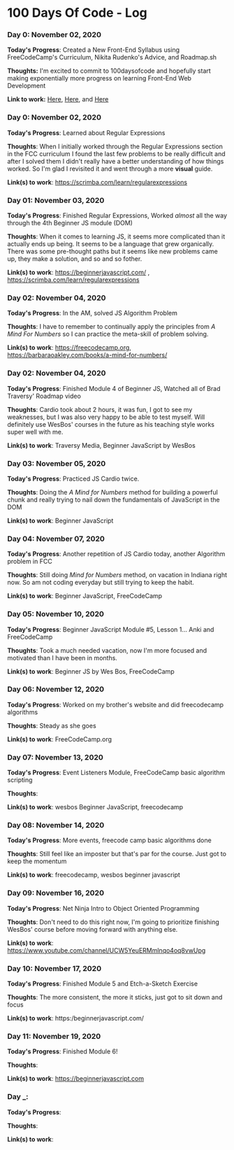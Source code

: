 # 100 Days Of Code - Log

### Day 0: November 02, 2020

**Today's Progress**: Created a New Front-End Syllabus using FreeCodeCamp's Curriculum, Nikita Rudenko's Advice, and Roadmap.sh 

**Thoughts:** I'm excited to commit to 100daysofcode and hopefully start making exponentially more progress on learning Front-End Web Development

**Link to work:** [Here](https://www.freecodecamp.org/news/a-practical-guide-to-learning-front-end-development-for-beginners-da6516505e41/), [Here](https://www.freecodecamp.org/learn), and [Here](https://roadmap.sh/)

### Day 0: November 02, 2020

**Today's Progress**: Learned about Regular Expressions

**Thoughts**: When I initially worked through the Regular Expressions section in the FCC curriculum I found the last few problems to be really difficult and after I solved them I didn't really have a better understanding of how things worked. So I'm glad I revisited it and went through a more **visual** guide. 

**Link(s) to work**: https://scrimba.com/learn/regularexpressions

### Day 01: November 03, 2020

**Today's Progress**: Finished Regular Expressions, Worked *almost* all the way through the 4th Beginner JS module (DOM)

**Thoughts**: When it comes to learning JS, it seems more complicated than it actually ends up being. It seems to be a language that grew organically. There was some pre-thought paths but it seems like new problems came up, they make a solution, and so and so fother. 

**Link(s) to work**: https://beginnerjavascript.com/ , https://scrimba.com/learn/regularexpressions

### Day 02: November 04, 2020

**Today's Progress**: In the AM, solved JS Algorithm Problem

**Thoughts**: I have to remember to continually apply the principles from *A Mind For Numbers* so I can practice the meta-skill of problem solving. 

**Link(s) to work**: https://freecodecamp.org, https://barbaraoakley.com/books/a-mind-for-numbers/

### Day 02: November 04, 2020

**Today's Progress**: Finished Module 4 of Beginner JS, Watched all of Brad Traversy' Roadmap video

**Thoughts**: Cardio took about 2 hours, it was fun, I got to see my weaknesses, but I was also very happy to be able to test myself. Will definitely use WesBos' courses in the future as his teaching style works super well with me.

**Link(s) to work**: Traversy Media, Beginner JavaScript by WesBos


### Day 03: November 05, 2020 

**Today's Progress**: Practiced JS Cardio twice.

**Thoughts**:  Doing the *A Mind for Numbers* method for building a powerful chunk and really trying to nail down the fundamentals of JavaScript in the DOM

**Link(s) to work**: Beginner JavaScript


### Day 04: November 07, 2020 

**Today's Progress**: Another repetition of JS Cardio today, another Algorithm problem in FCC

**Thoughts**: Still doing *Mind for Numbers* method, on vacation in Indiana right now. So am not coding everyday but still trying to keep the habit.

**Link(s) to work**: Beginner JavaScript, FreeCodeCamp

### Day 05: November 10, 2020 

**Today's Progress**: Beginner JavaScript Module #5, Lesson 1... Anki and FreeCodeCamp 

**Thoughts**: Took a much needed vacation, now I'm more focused and motivated than I have been in months.

**Link(s) to work**: Beginner JS by Wes Bos, FreeCodeCamp


### Day 06: November 12, 2020 

**Today's Progress**: Worked on my brother's website and did freecodecamp algorithms

**Thoughts**: Steady as she goes

**Link(s) to work**: FreeCodeCamp.org


### Day 07: November 13, 2020 

**Today's Progress**: Event Listeners Module, FreeCodeCamp basic algorithm scripting 

**Thoughts**: 

**Link(s) to work**: wesbos Beginner JavaScript, freecodecamp 


### Day 08: November 14, 2020 

**Today's Progress**: More events, freecode camp basic algorithms done

**Thoughts**: Still feel like an imposter but that's par for the course. Just got to keep the momentum

**Link(s) to work**: freecodecamp, wesbos beginner javascript

### Day 09: November 16, 2020 

**Today's Progress**: Net Ninja Intro to Object Oriented Programming

**Thoughts**: Don't need to do this right now, I'm going to prioritize finishing WesBos' course before moving forward with anything else.

**Link(s) to work**: https://www.youtube.com/channel/UCW5YeuERMmlnqo4oq8vwUpg 

### Day 10: November 17, 2020 

**Today's Progress**: Finished Module 5 and Etch-a-Sketch Exercise

**Thoughts**: The more consistent, the more it sticks, just got to sit down and focus

**Link(s) to work**: https:/beginnerjavascript.com/

### Day 11: November 19, 2020 

**Today's Progress**: Finished Module 6!

**Thoughts**: 

**Link(s) to work**: https://beginnerjavascript.com 

### Day _: 

**Today's Progress**:

**Thoughts**:

**Link(s) to work**: 

